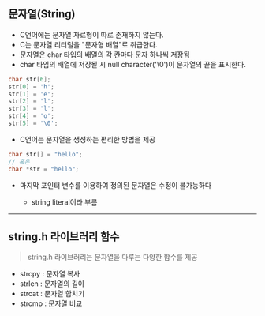 ## 문자열(String)

- C언어에는 문자열 자료형이 따로 존재하지 않는다.
- C는 문자열 리터럴을 "문자형 배열"로 취급한다.
- 문자열은 char 타입의 배열의 각 칸마다 문자 하나씩 저장됨
- char 타입의 배열에 저장될 시 null character('\0')이 문자열의 끝을 표시한다.
```C
char str[6];
str[0] = 'h';
str[1] = 'e';
str[2] = 'l';
str[3] = 'l';
str[4] = 'o';
str[5] = '\0';
```

- C언어는 문자열을 생성하는 편리한 방법을 제공
```C
char str[] = "hello";
// 혹은
char *str = "hello";
```
- 마지막 포인터 변수를 이용하여 정의된 문자열은 수정이 불가능하다

    - string literal이라 부름

---
## string.h 라이브러리 함수
> string.h 라이브러리는 문자열을 다루는 다양한 함수를 제공

- strcpy : 문자열 복사
- strlen : 문자열의 길이
- strcat : 문자열 합치기
- strcmp : 문자열 비교
